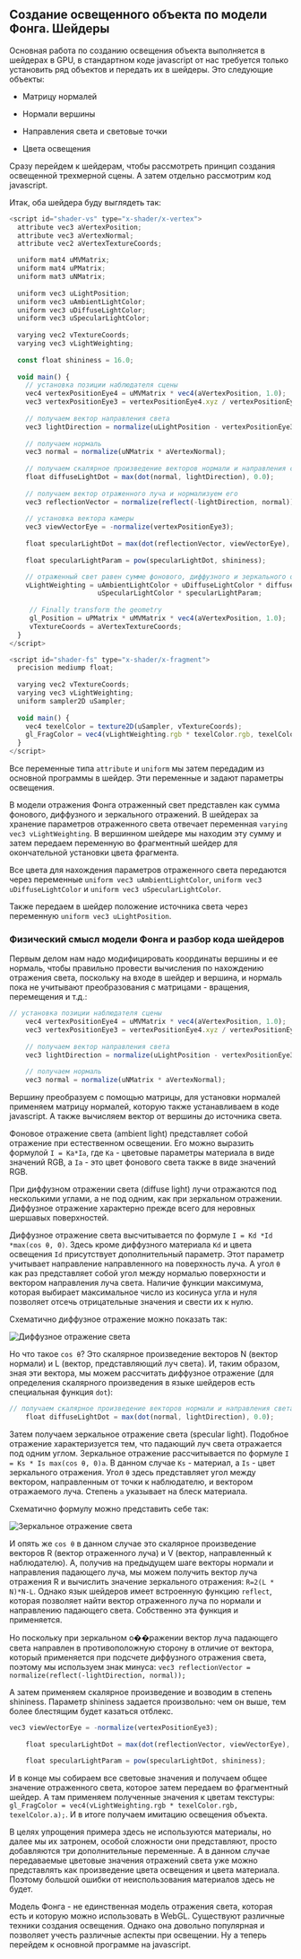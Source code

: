 ## Создание освещенного объекта по модели Фонга. Шейдеры

Основная работа по созданию освещения объекта выполняется в шейдерах в GPU, в стандартном коде javascript от нас требуется только установить ряд 
объектов и передать их в шейдеры. Это следующие объекты:

- Матрицу нормалей

- Нормали вершины

- Направления света и световые точки

- Цвета освещения

Сразу перейдем к шейдерам, чтобы рассмотреть принцип создания освещенной трехмерной сцены. А затем отдельно рассмотрим код javascript.

Итак, оба шейдера буду выглядеть так:

```js
<script id="shader-vs" type="x-shader/x-vertex">
  attribute vec3 aVertexPosition;
  attribute vec3 aVertexNormal;
  attribute vec2 aVertexTextureCoords;

  uniform mat4 uMVMatrix;
  uniform mat4 uPMatrix;
  uniform mat3 uNMatrix;
  
  uniform vec3 uLightPosition;
  uniform vec3 uAmbientLightColor;
  uniform vec3 uDiffuseLightColor;
  uniform vec3 uSpecularLightColor;
  
  varying vec2 vTextureCoords;
  varying vec3 vLightWeighting;
  
  const float shininess = 16.0;
    
  void main() {
    // установка позиции наблюдателя сцены
    vec4 vertexPositionEye4 = uMVMatrix * vec4(aVertexPosition, 1.0);
    vec3 vertexPositionEye3 = vertexPositionEye4.xyz / vertexPositionEye4.w;
  
    // получаем вектор направления света
    vec3 lightDirection = normalize(uLightPosition - vertexPositionEye3);
    
    // получаем нормаль
    vec3 normal = normalize(uNMatrix * aVertexNormal);
    
    // получаем скалярное произведение векторов нормали и направления света
    float diffuseLightDot = max(dot(normal, lightDirection), 0.0);
                                       
    // получаем вектор отраженного луча и нормализуем его
    vec3 reflectionVector = normalize(reflect(-lightDirection, normal));
    
    // установка вектора камеры
    vec3 viewVectorEye = -normalize(vertexPositionEye3);
    
    float specularLightDot = max(dot(reflectionVector, viewVectorEye), 0.0);
    
    float specularLightParam = pow(specularLightDot, shininess);

    // отраженный свет равен сумме фонового, диффузного и зеркального отражений света
    vLightWeighting = uAmbientLightColor + uDiffuseLightColor * diffuseLightDot +
                      uSpecularLightColor * specularLightParam;
    
     // Finally transform the geometry
     gl_Position = uPMatrix * uMVMatrix * vec4(aVertexPosition, 1.0);
     vTextureCoords = aVertexTextureCoords;  
  }                
</script>

<script id="shader-fs" type="x-shader/x-fragment">
  precision mediump float;
  
  varying vec2 vTextureCoords;
  varying vec3 vLightWeighting;
  uniform sampler2D uSampler;
  
  void main() {   
    vec4 texelColor = texture2D(uSampler, vTextureCoords);
    gl_FragColor = vec4(vLightWeighting.rgb * texelColor.rgb, texelColor.a);
  } 
</script>
```

Все переменные типа `attribute` и `uniform` мы затем передадим из основной программы в шейдер. Эти переменные и задают параметры 
освещения.

В модели отражения Фонга отраженный свет представлен как сумма фонового, диффузного и зеркального отражений. В шейдерах за хранение параметров 
отраженного света отвечает переменная `varying vec3 vLightWeighting`. В вершинном шейдере мы находим эту сумму и затем передаем переменную 
во фрагментный шейдер для окончательной установки цвета фрагмента.

Все цвета для нахождения параметров отраженного света передаются через переменные `uniform vec3 uAmbientLightColor`, 
`uniform vec3 uDiffuseLightColor` и `uniform vec3 uSpecularLightColor`.

Также передаем в шейдер положение источника света через переменную `uniform vec3 uLightPosition`.

### Физический смысл модели Фонга и разбор кода шейдеров

Первым делом нам надо модифицировать координаты вершины и ее нормаль, чтобы правильно провести вычисления по нахождению отражения света, 
поскольку на входе в шейдер и вершина, и нормаль пока не учитывают преобразования с матрицами - вращения, перемещения и т.д.:

```js
// установка позиции наблюдателя сцены
    vec4 vertexPositionEye4 = uMVMatrix * vec4(aVertexPosition, 1.0);
    vec3 vertexPositionEye3 = vertexPositionEye4.xyz / vertexPositionEye4.w;
  
    // получаем вектор направления света
    vec3 lightDirection = normalize(uLightPosition - vertexPositionEye3);
    
    // получаем нормаль
    vec3 normal = normalize(uNMatrix * aVertexNormal);
```

Вершину преобразуем с помощью матрицы, для установки нормалей применяем матрицу нормалей, которую также устанавливаем в коде javascript. А также вычисляем 
вектор от вершины до источника света.

Фоновое отражение света (ambient light) представляет собой отражение при естественном освещении. Его можно выразить формулой `I = Ka*Ia`, где `Ka` - цветовые параметры материала в 
виде значений RGB, а `Ia` - это цвет фонового света также в виде значений RGB.

При диффузном отражении света (diffuse light) лучи отражаются под несколькими углами, а не под одним, как при зеркальном отражении. Диффузное отражение характерно прежде 
всего для неровных шершавых поверхностей.

Диффузное отражение света высчитывается по формуле `I = Kd *Id *max(cos θ, 0)`. Здесь кроме диффузного материала `Kd` и цвета освещения 
`Id` присутствует дополнительный параметр. Этот параметр учитывает направление направленного на поверхность луча. А угол `θ` 
как раз представляет собой угол между нормалью поверхности и вектором направления луча света. Наличие функции максимума, которая выбирает максимальное 
число из косинуса угла и нуля позволяет отсечь отрицательные значения и свести их к нулю.

Схематично диффузное отражение можно показать так:

![Диффузное отражение света](https://metanit.com/web/webgl/pics/8.3.png)

Но что такое `cos θ`?  Это скалярное произведение векторов N (вектор нормали) и L (вектор, представляющий луч света). И, таким образом, 
зная эти вектора, мы можем рассчитать диффузное отражение (для определения скалярного произведения в языке шейдеров есть специальная функция `dot`):

```js
// получаем скалярное произведение векторов нормали и направления света
    float diffuseLightDot = max(dot(normal, lightDirection), 0.0);
```

Затем получаем зеркальное отражение света (specular light). Подобное отражение характеризуется тем, что падающий луч света отражается под одним углом. 
Зеркальное отражение рассчитывается по формуле `I = Ks * Is max(cos θ, 0)a`. В данном случае 
`Ks` - материал, а `Is` - цвет зеркального отражения. Угол `θ` здесь представляет угол между 
вектором, направленным от точки к наблюдателю, и вектором отражаемого луча. Степень `a` указывает на блеск материала.

Схематично формулу можно представить себе так:

![Зеркальное отражение света](https://metanit.com/web/webgl/pics/8.4.png)

И опять же `cos θ` в данном случае это скалярное произведение векторов R (вектор отраженного луча) и V (вектор, направленный к наблюдателю). А, 
получив на предыдущем шаге векторы нормали и направления падающего луча, мы можем получить вектор луча отражения R и вычислить значение зеркального 
отражения: `R=2(L * N)*N-L`. Однако язык шейдеров имеет встроенную функцию `reflect`, которая позволяет найти вектор отраженного 
луча по нормали и направлению падающего света. Собственно эта функция и применяется.

Но поскольку при зеркальном о��ражении вектор луча падающего света направлен в противоположную сторону в отличие от вектора, который применяется 
при подсчете диффузного отражения света, поэтому мы используем знак минуса: `vec3 reflectionVector = normalize(reflect(-lightDirection, normal));`

А затем применяем скалярное произведение и возводим в степень shininess. Параметр shininess задается произвольно: чем он выше, тем более 
блестящим будет казаться отблекс.

```js
vec3 viewVectorEye = -normalize(vertexPositionEye3);
    
    float specularLightDot = max(dot(reflectionVector, viewVectorEye), 0.0);
    
    float specularLightParam = pow(specularLightDot, shininess);
```

И в конце мы собираем все световые значения и получаем общее значение отраженного света, которое затем передаем во фрагментный шейдер. 
А там применяем полученные значения к цветам текстуры: `gl_FragColor = vec4(vLightWeighting.rgb * texelColor.rgb, texelColor.a);`. 
И в итоге получаем имитацию освещения объекта.

В целях упрощения примера здесь не используются материалы, но далее мы их затронем, особой сложности они представляют, просто добавляются три дополнительные переменные. 
А в данном случае передаваемые цветовые значения отражений света уже можно представлять как произведение цвета освещения и цвета материала. Поэтому большой ошибки от неиспользования материалов здесь не будет.

Модель Фонга - не единственная модель отражения света, которая есть и которую можно использовать в WebGL. Существуют различные техники создания освещения. Однако она довольно популярная и позволяет 
учесть различные аспекты при освещении. Ну а теперь перейдем к основной программе на javascript.

